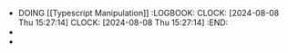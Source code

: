 - DOING [[Typescript Manipulation]] 
  :LOGBOOK:
  CLOCK: [2024-08-08 Thu 15:27:14]
  CLOCK: [2024-08-08 Thu 15:27:14]
  :END:
-
-